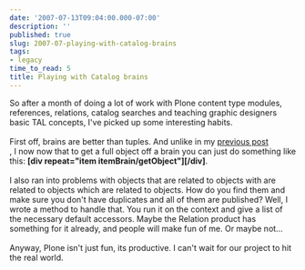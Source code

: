 ```yaml
---
date: '2007-07-13T09:04:00.000-07:00'
description: ''
published: true
slug: 2007-07-playing-with-catalog-brains
tags:
- legacy
time_to_read: 5
title: Playing with Catalog brains
---
```


So after a month of doing a lot of work with Plone content type modules, references, relations, catalog searches and teaching graphic designers basic TAL concepts, I've picked up some interesting habits. <br /><br />First off, brains are better than tuples.  And unlike in my <a href="http://pydanny.blogspot.com/2007/06/thought-on-methods-in-plone.html">previous post</a><br />, I now now that to get a full object off a brain you can just do something like this: <span style="font-weight: bold;">[div repeat="item itemBrain/getObject"][/div]</span>.<br /><br />I also ran into problems with objects that are related to objects with are related to objects which are related to objects.  How do you find them and make sure you don't have duplicates and all of them are published?  Well, I wrote a method to handle that.  You run it on the context and give a list of the necessary default accessors. Maybe the Relation product has something for it already, and people will make fun of me.  Or maybe not...<br /><br />Anyway, Plone isn't just fun, its productive.  I can't wait for our project to hit the real world.